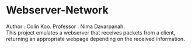# Webserver-Network
Author : Colin Koo. 
Professor : Nima Davarpanah.  
This project emulates a webserver that receives packets from a client, returning an appropriate webpage depending
on the received information.
